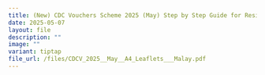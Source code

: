 ```yaml
---
title: (New) CDC Vouchers Scheme 2025 (May) Step by Step Guide for Residents in Malay
date: 2025-05-07
layout: file
description: ""
image: ""
variant: tiptap
file_url: /files/CDCV_2025__May__A4_Leaflets___Malay.pdf
---
```


